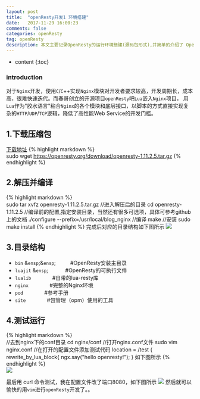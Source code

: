```yaml
---
layout: post
title:  "openResty开发1 环境搭建"
date:   2017-11-29 16:00:23
comments: false
categories: openResty
tag: openResty
description: 本文主要记录OpenResty的运行环境搭建(源码包形式),并简单的介绍了 OpenResty                                                          
---
```

* content
{:toc}
### introduction

对于`Nginx`开发，使用`C`/`C`++实现`Nginx`模块对开发者要求较高，开发周期长，成本高，很难快速迭代。而春哥创立的开源项目`openResty`吧`Lua`嵌入`Nginx`项目，
用`Lua`作为"胶水语言"粘合`Nginx`的各个模块和底层接口，以脚本的方式直接实现复杂的`HTTP`/`UDP`/`TCP`逻辑，降低了高性能Web Service的开发门槛。

## 1.下载压缩包
[下载地址](`https`://`openresty`.`org`/`download`/openresty-1.11.2.5.tar.gz)
{% highlight markdown %}  
sudo wget https://openresty.org/download/openresty-1.11.2.5.tar.gz
{% endhighlight %} 
## 2.解压并编译
{% highlight markdown %}  
sudo tar xvfz openresty-1.11.2.5.tar.gz
//进入解压后的目录
cd openresty-1.11.2.5 
//编译前的配置,指定安装目录，当然还有很多可选项，具体可参考github上的文档
./configure --prefix=/usr/local/blog_nginx
//编译
make
//安装
sudo make install
{% endhighlight %} 
完成后对应的目录结构如下图所示
![](https://bo07997.github.io/myBlog/styles/images/Blog/openResty1/1.png)

## 3.目录结构
* `bin` &`ensp`;&`ensp`;&ensp;&ensp;&ensp;&ensp;&ensp; #OpenResty安装主目录
* `luajit` &`ensp`;&ensp;&ensp;&ensp;&ensp;&ensp;&ensp; #OpenResty的可执行文件
* `lualib` &ensp;&ensp;&ensp;&ensp;&ensp;&ensp;&ensp; #自带的lua-resty库
* `nginx` &ensp;&ensp;&ensp;&ensp;&ensp;&ensp;&ensp; #完整的Nginx环境
* `pod`   &ensp;&ensp;&ensp;&ensp;&ensp;&ensp;&ensp; #参考手册
* `site`  &ensp;&ensp;&ensp;&ensp;&ensp;&ensp;&ensp; #包管理（opm）使用的工具

## 4.测试运行
{% highlight markdown %}  
//去到nginx下的conf目录
cd nginx/conf
//打开nginx.conf文件
sudo vim nginx.conf
//在打开的配置文件添加测试代码
 location = /test {
          rewrite_by_lua_block{
         ngx.say("hello openresty!");
     }
如下图所示
{% endhighlight %}   
![](https://bo07997.github.io/myBlog/styles/images/Blog/openResty1/2.png)

最后用 curl 命令测试，我在配置文件改了端口8080，如下图所示
![](https://bo07997.github.io/myBlog/styles/images/Blog/openResty1/3.png)
然后就可以愉快的用`vim`进行`openResty`开发了。。
